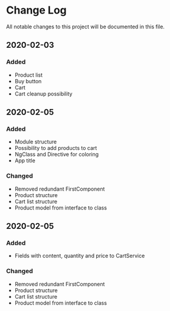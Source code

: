 # Change Log
All notable changes to this project will be documented in this file.

## 2020-02-03
### Added
- Product list
- Buy button
- Cart
- Cart cleanup possibility

## 2020-02-05
### Added
- Module structure
- Possibility to add products to cart
- NgClass and Directive for coloring
- App title

### Changed
- Removed redundant FirstComponent
- Product structure
- Cart list structure
- Product model from interface to class

## 2020-02-05
### Added
- Fields with content, quantity and price to CartService

### Changed
- Removed redundant FirstComponent
- Product structure
- Cart list structure
- Product model from interface to class
